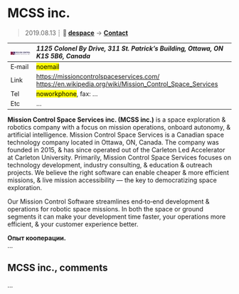 # MCSS inc.
> 2019.08.13 ┊ **🚀 [despace](index.md)** → **[Contact](contact.md)**

|[![](f/contact/m/mcss_inc_logo1_thumb.jpg)](f/contact/m/mcss_inc_logo1.png)|*1125 Colonel By Drive, 311 St. Patrick’s Building, Ottawa, ON K1S 5B6, Canada*|
|:--|:--|
|E‑mail| <mark>noemail</mark> |
|Link| <https://missioncontrolspaceservices.com/><br> <https://en.wikipedia.org/wiki/Mission_Control_Space_Services> |
|Tel| <mark>noworkphone</mark>, fax: … |
|Etc| … |

**Mission Control Space Services inc. (MCSS inc.)** is a space exploration & robotics company with a focus on mission operations, onboard autonomy, & artificial intelligence. Mission Control Space Services is a Canadian space technology company located in Ottawa, ON, Canada. The company was founded in 2015, & has since operated out of the Carleton Led Accelerator at Carleton University. Primarily, Mission Control Space Services focuses on technology development, industry consulting, & education & outreach projects. We believe the right software can enable cheaper & more efficient missions, & live mission accessibility — the key to democratizing space exploration.

Our Mission Control Software streamlines end‑to‑end development & operations for robotic space missions. In both the space or ground segments it can make your development time faster, your operations more efficient, & your customer experience better.


**Опыт кооперации.**  
…


<p style="page-break-after:always"> </p>

## MCSS inc., comments

…

